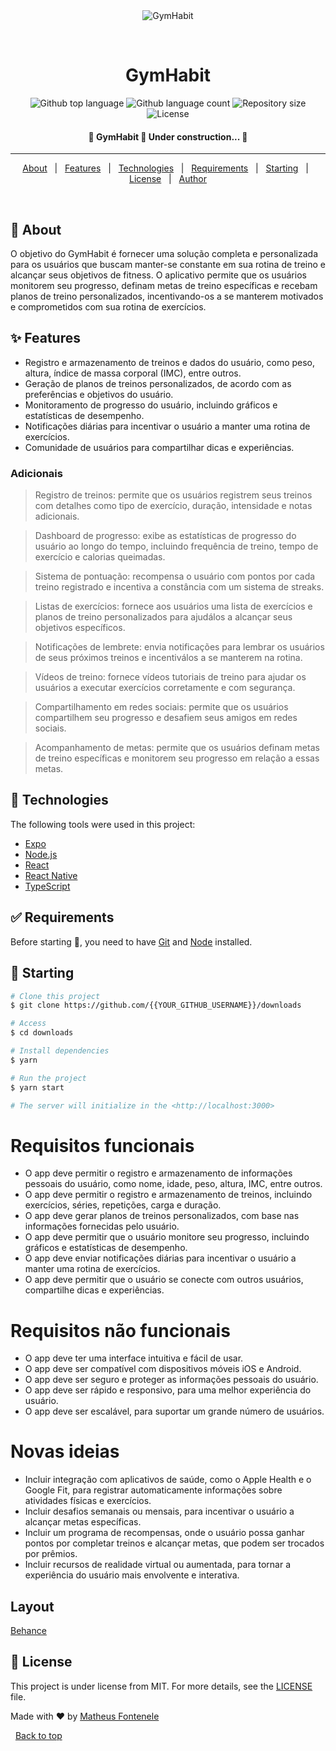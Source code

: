<div align="center" id="top"> 
  <img src="./.github/app.gif" alt="GymHabit" />

  &#xa0;

  <!-- <a href="https://GymHabit.netlify.app">Demo</a> -->
</div>

<h1 align="center">GymHabit</h1>

<p align="center">
  <img alt="Github top language" src="https://img.shields.io/github/languages/top/{{YOUR_GITHUB_USERNAME}}/GymHabit?color=56BEB8">

  <img alt="Github language count" src="https://img.shields.io/github/languages/count/{{YOUR_GITHUB_USERNAME}}/GymHabit?color=56BEB8">

  <img alt="Repository size" src="https://img.shields.io/github/repo-size/{{YOUR_GITHUB_USERNAME}}/GymHabit?color=56BEB8">

  <img alt="License" src="https://img.shields.io/github/license/{{YOUR_GITHUB_USERNAME}}/GymHabit?color=56BEB8">

  <!-- <img alt="Github issues" src="https://img.shields.io/github/issues/{{YOUR_GITHUB_USERNAME}}/GymHabit?color=56BEB8" /> -->

  <!-- <img alt="Github forks" src="https://img.shields.io/github/forks/{{YOUR_GITHUB_USERNAME}}/GymHabit?color=56BEB8" /> -->

  <!-- <img alt="Github stars" src="https://img.shields.io/github/stars/{{YOUR_GITHUB_USERNAME}}/GymHabit?color=56BEB8" /> -->
</p>

<!-- Status -->

<h4 align="center"> 
	🚧  GymHabit 🚀 Under construction...  🚧
</h4> 

<hr>

<p align="center">
  <a href="#dart-about">About</a> &#xa0; | &#xa0; 
  <a href="#sparkles-features">Features</a> &#xa0; | &#xa0;
  <a href="#rocket-technologies">Technologies</a> &#xa0; | &#xa0;
  <a href="#white_check_mark-requirements">Requirements</a> &#xa0; | &#xa0;
  <a href="#checkered_flag-starting">Starting</a> &#xa0; | &#xa0;
  <a href="#memo-license">License</a> &#xa0; | &#xa0;
  <a href="https://github.com/{{YOUR_GITHUB_USERNAME}}" target="_blank">Author</a>
</p>

<br>

## :dart: About ##

O objetivo do GymHabit é fornecer uma solução completa e personalizada para os usuários que buscam manter-se constante em sua rotina de treino e alcançar seus objetivos de fitness. O aplicativo permite que os usuários monitorem seu progresso, definam metas de treino específicas e recebam planos de treino personalizados, incentivando-os a se manterem motivados e comprometidos com sua rotina de exercícios.

## :sparkles: Features ##

- Registro e armazenamento de treinos e dados do usuário, como peso, altura, índice de massa corporal (IMC), entre outros.
- Geração de planos de treinos personalizados, de acordo com as preferências e objetivos do usuário.
- Monitoramento de progresso do usuário, incluindo gráficos e estatísticas de desempenho.
- Notificações diárias para incentivar o usuário a manter uma rotina de exercícios.
- Comunidade de usuários para compartilhar dicas e experiências.

### Adicionais
> Registro de treinos: permite que os usuários registrem seus treinos com detalhes como tipo de exercício, duração, intensidade e notas adicionais.

> Dashboard de progresso: exibe as estatísticas de progresso do usuário ao longo do tempo, incluindo frequência de treino, tempo de exercício e calorias queimadas.

> Sistema de pontuação: recompensa o usuário com pontos por cada treino registrado e incentiva a constância com um sistema de streaks.

> Listas de exercícios: fornece aos usuários uma lista de exercícios e planos de treino personalizados para ajudálos a alcançar seus objetivos específicos.

> Notificações de lembrete: envia notificações para lembrar os usuários de seus próximos treinos e incentiválos a se manterem na rotina.

> Vídeos de treino: fornece vídeos tutoriais de treino para ajudar os usuários a executar exercícios corretamente e com segurança.

> Compartilhamento em redes sociais: permite que os usuários compartilhem seu progresso e desafiem seus amigos em redes sociais.

> Acompanhamento de metas: permite que os usuários definam metas de treino específicas e monitorem seu progresso em relação a essas metas.

## :rocket: Technologies ##

The following tools were used in this project:

- [Expo](https://expo.io/)
- [Node.js](https://nodejs.org/en/)
- [React](https://pt-br.reactjs.org/)
- [React Native](https://reactnative.dev/)
- [TypeScript](https://www.typescriptlang.org/)

## :white_check_mark: Requirements ##

Before starting :checkered_flag:, you need to have [Git](https://git-scm.com) and [Node](https://nodejs.org/en/) installed.

## :checkered_flag: Starting ##

```bash
# Clone this project
$ git clone https://github.com/{{YOUR_GITHUB_USERNAME}}/downloads

# Access
$ cd downloads

# Install dependencies
$ yarn

# Run the project
$ yarn start

# The server will initialize in the <http://localhost:3000>
```


# Requisitos funcionais
- O app deve permitir o registro e armazenamento de informações pessoais do usuário, como nome, idade, peso, altura, IMC, entre outros.
- O app deve permitir o registro e armazenamento de treinos, incluindo exercícios, séries, repetições, carga e duração.
- O app deve gerar planos de treinos personalizados, com base nas informações fornecidas pelo usuário.
- O app deve permitir que o usuário monitore seu progresso, incluindo gráficos e estatísticas de desempenho.
- O app deve enviar notificações diárias para incentivar o usuário a manter uma rotina de exercícios.
- O app deve permitir que o usuário se conecte com outros usuários, compartilhe dicas e experiências.


# Requisitos não funcionais
- O app deve ter uma interface intuitiva e fácil de usar.
- O app deve ser compatível com dispositivos móveis iOS e Android.
- O app deve ser seguro e proteger as informações pessoais do usuário.
- O app deve ser rápido e responsivo, para uma melhor experiência do usuário.
- O app deve ser escalável, para suportar um grande número de usuários.

# Novas ideias
- Incluir integração com aplicativos de saúde, como o Apple Health e o Google Fit, para registrar automaticamente informações sobre atividades físicas e exercícios.
- Incluir desafios semanais ou mensais, para incentivar o usuário a alcançar metas específicas.
- Incluir um programa de recompensas, onde o usuário possa ganhar pontos por completar treinos e alcançar metas, que podem ser trocados por prêmios.
- Incluir recursos de realidade virtual ou aumentada, para tornar a experiência do usuário mais envolvente e interativa.

## Layout
<a href="https://www.behance.net/gallery/151584457/FitBody-UX-case-study?tracking_source=search_projects%7Cfitness+app">Behance</a>

## :memo: License ##

This project is under license from MIT. For more details, see the [LICENSE](LICENSE.md) file.


Made with :heart: by <a href="https://github.com/matheusFontenele" target="_blank">Matheus Fontenele</a>

&#xa0;
<a href="#top">Back to top</a>

